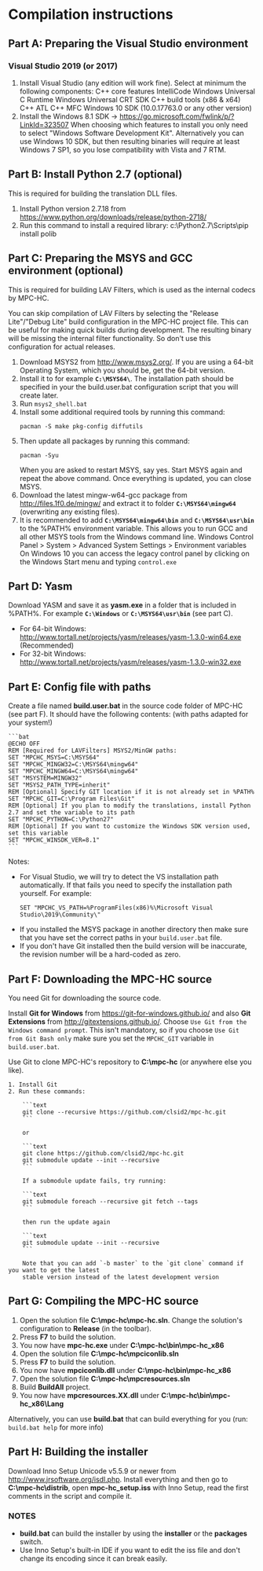 # Compilation instructions

## Part A: Preparing the Visual Studio environment

### Visual Studio 2019 (or 2017)

1. Install Visual Studio (any edition will work fine). Select at minimum the following components:
    C++ core features
    IntelliCode
    Windows Universal C Runtime
    Windows Universal CRT SDK
    C++ build tools (x86 & x64)
    C++ ATL
    C++ MFC
    Windows 10 SDK (10.0.17763.0 or any other version)
2. Install the Windows 8.1 SDK → <https://go.microsoft.com/fwlink/p/?LinkId=323507>
    When choosing which features to install you only need to select "Windows Software Development Kit".
    Alternatively you can use Windows 10 SDK, but then resulting binaries will require at least Windows 7 SP1, so you lose compatibility with Vista and 7 RTM.


## Part B: Install Python 2.7 (optional)

This is required for building the translation DLL files.

1. Install Python version 2.7.18 from <https://www.python.org/downloads/release/python-2718/>
2. Run this command to install a required library:
    c:\Python2.7\Scripts\pip install polib


## Part C: Preparing the MSYS and GCC environment (optional)

This is required for building LAV Filters, which is used as the internal codecs by MPC-HC.

You can skip compilation of LAV Filters by selecting the "Release Lite"/"Debug Lite" build configuration
in the MPC-HC project file. This can be useful for making quick builds during development. The resulting
binary will be missing the internal filter functionality. So don't use this configuration for actual
releases.

1. Download MSYS2 from <http://www.msys2.org/>.
   If you are using a 64-bit Operating System, which you should be, get the 64-bit version.
2. Install it to for example **`C:\MSYS64\`**. The installation path should be specified in your the build.user.bat configuration script that you will create later.
3. Run `msys2_shell.bat`
4. Install some additional required tools by running this command:
   ```text
   pacman -S make pkg-config diffutils
   ```
5. Then update all packages by running this command:
   ```text
   pacman -Syu
   ```
   When you are asked to restart MSYS, say yes. Start MSYS again and repeat the above command. Once everything is updated, you can close MSYS.
6. Download the latest mingw-w64-gcc package from <http://files.1f0.de/mingw/> and extract it to folder **`C:\MSYS64\mingw64`** (overwriting any existing files).
7. It is recommended to add **`C:\MSYS64\mingw64\bin`** and **`C:\MSYS64\usr\bin`** to the %PATH% environment variable.
   This allows you to run GCC and all other MSYS tools from the Windows command line.
   Windows Control Panel > System > Advanced System Settings > Environment variables
   On Windows 10 you can access the legacy control panel by clicking on the Windows Start menu and typing `control.exe`


## Part D: Yasm

Download YASM and save it as **yasm.exe** in a folder that is included in %PATH%. For example **`C:\Windows`** or **`C:\MSYS64\usr\bin`** (see part C).
   * For 64-bit Windows: <http://www.tortall.net/projects/yasm/releases/yasm-1.3.0-win64.exe> (Recommended)
   * For 32-bit Windows: <http://www.tortall.net/projects/yasm/releases/yasm-1.3.0-win32.exe>


## Part E: Config file with paths

Create a file named **build.user.bat** in the source code folder of MPC-HC (see part F). It should have the following contents: (with paths adapted for your system!)

    ```bat
    @ECHO OFF
    REM [Required for LAVFilters] MSYS2/MinGW paths:
    SET "MPCHC_MSYS=C:\MSYS64"
    SET "MPCHC_MINGW32=C:\MSYS64\mingw64"
    SET "MPCHC_MINGW64=C:\MSYS64\mingw64"
    SET "MSYSTEM=MINGW32"
    SET "MSYS2_PATH_TYPE=inherit"
    REM [Optional] Specify GIT location if it is not already set in %PATH%
    SET "MPCHC_GIT=C:\Program Files\Git"
    REM [Optional] If you plan to modify the translations, install Python 2.7 and set the variable to its path
    SET "MPCHC_PYTHON=C:\Python27"
    REM [Optional] If you want to customize the Windows SDK version used, set this variable
    SET "MPCHC_WINSDK_VER=8.1"
    ```

Notes:

* For Visual Studio, we will try to detect the VS installation path automatically. If that fails you need to specify the installation path yourself. For example:
  ```
  SET "MPCHC_VS_PATH=%ProgramFiles(x86)%\Microsoft Visual Studio\2019\Community\"
  ```
* If you installed the MSYS package in another directory then make sure that you have set the correct paths in your `build.user.bat` file.
* If you don't have Git installed then the build version will be inaccurate, the revision number will be a hard-coded as zero.


## Part F: Downloading the MPC-HC source

You need Git for downloading the source code.

Install **Git for Windows** from <https://git-for-windows.github.io/> and also **Git Extensions** from <http://gitextensions.github.io/>.
Choose `Use Git from the Windows command prompt`. This isn't mandatory, so if you choose
`Use Git from Git Bash only` make sure you set the `MPCHC_GIT` variable in `build.user.bat`.

Use Git to clone MPC-HC's repository to **C:\mpc-hc** (or anywhere else you like).

    1. Install Git
    2. Run these commands:

        ```text
        git clone --recursive https://github.com/clsid2/mpc-hc.git
        ```

        or

        ```text
        git clone https://github.com/clsid2/mpc-hc.git
        git submodule update --init --recursive
        ```

        If a submodule update fails, try running:

        ```text
        git submodule foreach --recursive git fetch --tags
        ```

        then run the update again

        ```text
        git submodule update --init --recursive
        ```

        Note that you can add `-b master` to the `git clone` command if you want to get the latest
        stable version instead of the latest development version
        
## Part G: Compiling the MPC-HC source

1. Open the solution file **C:\mpc-hc\mpc-hc.sln**.
   Change the solution's configuration to **Release** (in the toolbar).
2. Press **F7** to build the solution.
3. You now have **mpc-hc.exe** under **C:\mpc-hc\bin\mpc-hc_x86**
4. Open the solution file **C:\mpc-hc\mpciconlib.sln**
5. Press **F7** to build the solution.
6. You now have **mpciconlib.dll** under **C:\mpc-hc\bin\mpc-hc_x86**
7. Open the solution file **C:\mpc-hc\mpcresources.sln**
8. Build **BuildAll** project.
9. You now have **mpcresources.XX.dll** under **C:\mpc-hc\bin\mpc-hc_x86\Lang**

Alternatively, you can use **build.bat** that can build everything for you (run: `build.bat help` for more info)


## Part H: Building the installer

Download Inno Setup Unicode v5.5.9 or newer from <http://www.jrsoftware.org/isdl.php>.
Install everything and then go to **C:\mpc-hc\distrib**, open **mpc-hc_setup.iss** with Inno Setup,
read the first comments in the script and compile it.

### NOTES

* **build.bat** can build the installer by using the **installer** or the **packages** switch.
* Use Inno Setup's built-in IDE if you want to edit the iss file and don't change its encoding since it can break easily.
